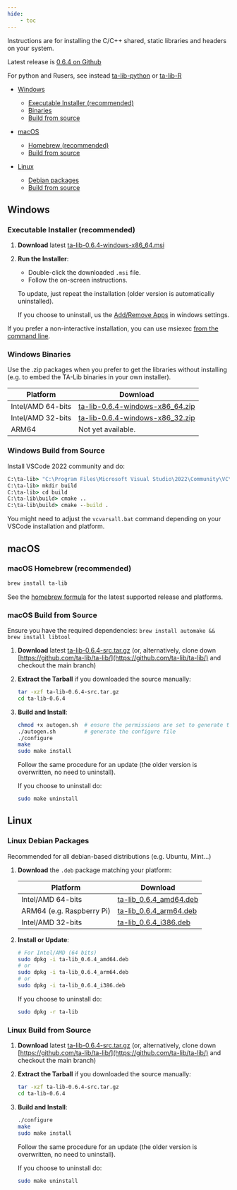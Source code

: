```yaml
---
hide:
    - toc
---
```

Instructions are for installing the C/C++ shared, static libraries and headers on your system.

Latest release is [0.6.4 on Github](https://github.com/ta-lib/ta-lib/releases/latest)

For python and Rusers, see instead [ta-lib-python](https://github.com/TA-Lib/ta-lib-python) or [ta-lib-R](https://github.com/serkor1/ta-lib-R)

- [Windows](#windows)
    - [Executable Installer (recommended)](#executable-installer-recommended)
    - [Binaries](#windows-binaries)
    - [Build from source](#windows-build-from-source)

- [macOS](#macos)
    - [Homebrew (recommended)](#macos-homebrew-recommended)
    - [Build from source](#macos-build-from-source)

- [Linux](#linux)
    - [Debian packages](#linux-debian-packages)
    - [Build from source](#linux-build-from-source)


## Windows

### Executable Installer (recommended)

1. **Download** latest [ta-lib-0.6.4-windows-x86_64.msi](https://github.com/ta-lib/ta-lib/releases/download/v0.6.4/ta-lib-0.6.4-windows-x86_64.msi)

2. **Run the Installer**:
    - Double-click the downloaded `.msi` file.
    - Follow the on-screen instructions.


    To update, just repeat the installation (older version is automatically uninstalled).

    If you choose to uninstall, us the [Add/Remove Apps](https://support.microsoft.com/en-us/windows/uninstall-or-remove-apps-and-programs-in-windows-4b55f974-2cc6-2d2b-d092-5905080eaf98) in windows settings.

 If you prefer a non-interactive installation, you can use msiexec [from the command line](https://learn.microsoft.com/en-us/windows/win32/msi/standard-installer-command-line-options).


### Windows Binaries

Use the .zip packages when you prefer to get the libraries without installing (e.g. to embed the TA-Lib binaries in your own installer).

| Platform | Download |
|------------------------|--|
| Intel/AMD 64-bits| [ta-lib-0.6.4-windows-x86_64.zip](https://github.com/ta-lib/ta-lib/releases/download/v0.6.4/ta-lib-0.6.4-windows-x86_64.zip) |
| Intel/AMD 32-bits| [ta-lib-0.6.4-windows-x86_32.zip](https://github.com/ta-lib/ta-lib/releases/download/v0.6.4/ta-lib-0.6.4-windows-x86_32.zip) |
| ARM64 | Not yet available. |

### Windows Build from Source

Install VSCode 2022 community and do:
```cmd
C:\ta-lib> "C:\Program Files\Microsoft Visual Studio\2022\Community\VC\Auxiliary\Build\vcvarsall.bat" x64
C:\ta-lib> mkdir build
C:\ta-lib> cd build
C:\ta-lib\build> cmake ..
C:\ta-lib\build> cmake --build .
```
You might need to adjust the `vcvarsall.bat` command depending on your VSCode installation and platform.


## macOS

### macOS Homebrew (recommended)

```bash
brew install ta-lib
```

See the [homebrew formula](https://formulae.brew.sh/formula/ta-lib) for the latest supported release and platforms.

### macOS Build from Source

Ensure you have the required dependencies: `brew install automake && brew install libtool`

1. **Download** latest [ta-lib-0.6.4-src.tar.gz](https://github.com/ta-lib/ta-lib/releases/download/v0.6.4/ta-lib-0.6.4-src.tar.gz) (or, alternatively, clone down [https://github.com/ta-lib/ta-lib/](https://github.com/ta-lib/ta-lib/) and checkout the main branch)

2. **Extract the Tarball** if you downloaded the source manually:
   ```bash
   tar -xzf ta-lib-0.6.4-src.tar.gz
   cd ta-lib-0.6.4
   ```

3. **Build and Install**:
   ```bash
   chmod +x autogen.sh  # ensure the permissions are set to generate the configure file
   ./autogen.sh         # generate the configure file
   ./configure
   make
   sudo make install
   ```

    Follow the same procedure for an update (the older version is overwritten, no need to uninstall).

    If you choose to uninstall do:
    ```bash
    sudo make uninstall
    ```

## Linux

### Linux Debian Packages

Recommended for all debian-based distributions (e.g. Ubuntu, Mint...)

1. **Download** the `.deb` package matching your platform:

    | Platform | Download |
    |------------------------|--|
    | Intel/AMD 64-bits | [ta-lib_0.6.4_amd64.deb](https://github.com/ta-lib/ta-lib/releases/download/v0.6.4/ta-lib_0.6.4_amd64.deb) |
    | ARM64 (e.g. Raspberry Pi)| [ta-lib_0.6.4_arm64.deb](https://github.com/ta-lib/ta-lib/releases/download/v0.6.4/ta-lib_0.6.4_arm64.deb) |
    | Intel/AMD 32-bits| [ta-lib_0.6.4_i386.deb](https://github.com/ta-lib/ta-lib/releases/download/v0.6.4/ta-lib_0.6.4_i386.deb) |

2. **Install or Update**:
   ```bash
   # For Intel/AMD (64 bits)
   sudo dpkg -i ta-lib_0.6.4_amd64.deb
   # or
   sudo dpkg -i ta-lib_0.6.4_arm64.deb
   # or
   sudo dpkg -i ta-lib_0.6.4_i386.deb
   ```
   If you choose to uninstall do:
    ```bash
    sudo dpkg -r ta-lib
    ```

### Linux Build from Source

1. **Download** latest [ta-lib-0.6.4-src.tar.gz](https://github.com/ta-lib/ta-lib/releases/download/v0.6.4/ta-lib-0.6.4-src.tar.gz) (or, alternatively, clone down [https://github.com/ta-lib/ta-lib/](https://github.com/ta-lib/ta-lib/) and checkout the main branch)

2. **Extract the Tarball** if you downloaded the source manually:
   ```bash
   tar -xzf ta-lib-0.6.4-src.tar.gz
   cd ta-lib-0.6.4
   ```

3. **Build and Install**:
   ```bash
   ./configure
   make
   sudo make install
   ```

    Follow the same procedure for an update (the older version is overwritten, no need to uninstall).

    If you choose to uninstall do:
    ```bash
    sudo make uninstall
    ```

